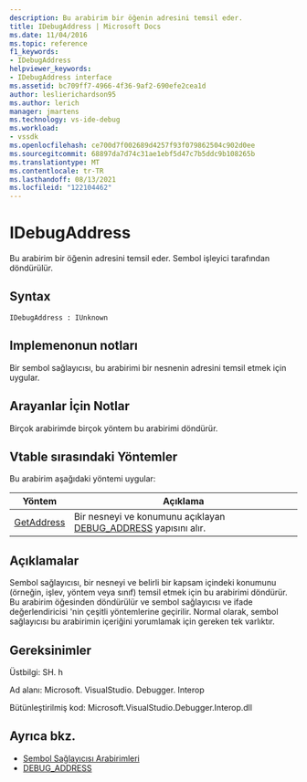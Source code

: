 ```yaml
---
description: Bu arabirim bir öğenin adresini temsil eder.
title: IDebugAddress | Microsoft Docs
ms.date: 11/04/2016
ms.topic: reference
f1_keywords:
- IDebugAddress
helpviewer_keywords:
- IDebugAddress interface
ms.assetid: bc709ff7-4966-4f36-9af2-690efe2cea1d
author: leslierichardson95
ms.author: lerich
manager: jmartens
ms.technology: vs-ide-debug
ms.workload:
- vssdk
ms.openlocfilehash: ce700d7f002689d4257f93f079862504c902d0ee
ms.sourcegitcommit: 68897da7d74c31ae1ebf5d47c7b5ddc9b108265b
ms.translationtype: MT
ms.contentlocale: tr-TR
ms.lasthandoff: 08/13/2021
ms.locfileid: "122104462"
---
```

# <a name="idebugaddress"></a>IDebugAddress
Bu arabirim bir öğenin adresini temsil eder. Sembol işleyici tarafından döndürülür.

## <a name="syntax"></a>Syntax

```
IDebugAddress : IUnknown
```

## <a name="notes-for-implementers"></a>Implemenonun notları
 Bir sembol sağlayıcısı, bu arabirimi bir nesnenin adresini temsil etmek için uygular.

## <a name="notes-for-callers"></a>Arayanlar İçin Notlar
 Birçok arabirimde birçok yöntem bu arabirimi döndürür.

## <a name="methods-in-vtable-order"></a>Vtable sırasındaki Yöntemler
 Bu arabirim aşağıdaki yöntemi uygular:

|Yöntem|Açıklama|
|------------|-----------------|
|[GetAddress](../../../extensibility/debugger/reference/idebugaddress-getaddress.md)|Bir nesneyi ve konumunu açıklayan [DEBUG_ADDRESS](../../../extensibility/debugger/reference/debug-address.md) yapısını alır.|

## <a name="remarks"></a>Açıklamalar
 Sembol sağlayıcısı, bir nesneyi ve belirli bir kapsam içindeki konumunu (örneğin, işlev, yöntem veya sınıf) temsil etmek için bu arabirimi döndürür. Bu arabirim öğesinden döndürülür ve sembol sağlayıcısı ve ifade değerlendiricisi 'nin çeşitli yöntemlerine geçirilir. Normal olarak, sembol sağlayıcısı bu arabirimin içeriğini yorumlamak için gereken tek varlıktır.

## <a name="requirements"></a>Gereksinimler
 Üstbilgi: SH. h

 Ad alanı: Microsoft. VisualStudio. Debugger. Interop

 Bütünleştirilmiş kod: Microsoft.VisualStudio.Debugger.Interop.dll

## <a name="see-also"></a>Ayrıca bkz.
- [Sembol Sağlayıcısı Arabirimleri](../../../extensibility/debugger/reference/symbol-provider-interfaces.md)
- [DEBUG_ADDRESS](../../../extensibility/debugger/reference/debug-address.md)
